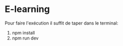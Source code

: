# E-learning


Pour faire l'exécution il suffit de taper dans le terminal:
1) npm install 
2) npm run dev
